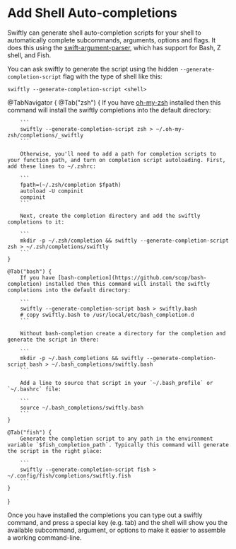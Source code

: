 # Add Shell Auto-completions

Swiftly can generate shell auto-completion scripts for your shell to automatically complete subcommands, arguments, options and flags. It does this using the [swift-argument-parser](https://apple.github.io/swift-argument-parser/documentation/argumentparser/installingcompletionscripts/), which has support for Bash, Z shell, and Fish.

You can ask swiftly to generate the script using the hidden `--generate-completion-script` flag with the type of shell like this:

```
swiftly --generate-completion-script <shell>
```

@TabNavigator {
    @Tab("zsh") {
        If you have [oh-my-zsh](https://ohmyz.sh/) installed then this command will install the swiftly completions into the default directory:

        ```
        swiftly --generate-completion-script zsh > ~/.oh-my-zsh/completions/_swiftly
        ```

        Otherwise, you'll need to add a path for completion scripts to your function path, and turn on completion script autoloading. First, add these lines to ~/.zshrc:

        ```
        fpath=(~/.zsh/completion $fpath)
        autoload -U compinit
        compinit
        ```

        Next, create the completion directory and add the swiftly completions to it:

        ```
        mkdir -p ~/.zsh/completion && swiftly --generate-completion-script zsh > ~/.zsh/completions/swiftly
        ```
    }

    @Tab("bash") {
        If you have [bash-completion](https://github.com/scop/bash-completion) installed then this command will install the swiftly completions into the default directory:

        ```
        swiftly --generate-completion-script bash > swiftly.bash
        # copy swiftly.bash to /usr/local/etc/bash_completion.d
        ```

        Without bash-completion create a directory for the completion and generate the script in there:

        ```
        mkdir -p ~/.bash_completions && swiftly --generate-completion-script bash > ~/.bash_completions/swiftly.bash
        ```

        Add a line to source that script in your `~/.bash_profile` or `~/.bashrc` file:

        ```
        source ~/.bash_completions/swiftly.bash
        ```
    }

    @Tab("fish") {
        Generate the completion script to any path in the environment variable `$fish_completion_path`. Typically this command will generate the script in the right place:

        ```
        swiftly --generate-completion-script fish > ~/.config/fish/completions/swiftly.fish
        ```
    }
}

Once you have installed the completions you can type out a swiftly command, and press a special key (e.g. tab) and the shell will show you the available subcommand, argument, or options to make it easier to assemble a working command-line.
